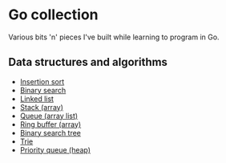 # Go collection

Various bits 'n' pieces I've built while learning to program in Go.

## Data structures and algorithms

- [Insertion sort](data-structures-algorithms/insertion_sort/insertion_sort_test.go)
- [Binary search](data-structures-algorithms/binary_search/binary_search_test.go)
- [Linked list]()
- [Stack (array)](data-structures-algorithms/array-stack/array_stack_test.go)
- [Queue (array list)](data-structures-algorithms/array-queue/array_queue_test.go)
- [Ring buffer (array)](data-structures-algorithms/ring-buffer/ring_buffer_test.go)
- [Binary search tree](data-structures-algorithms/binary-search-tree/binary_search_tree_test.go)
- [Trie](data-structures-algorithms/trie/trie_test.go)
- [Priority queue (heap)](data-structures-algorithms/heap/heap_test.go)
